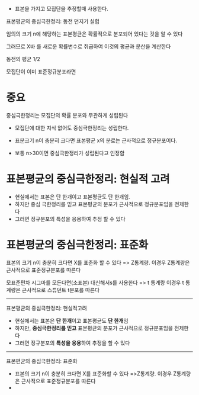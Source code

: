 * 표본을 가지고 모집단을 추정할때 사용한다.


표본평균의 중심극한정리: 동전 던지기 실험

임의의 크기 n에 해당하는 표본평균은 확률적으로 분포되어 있다는 것을 알 수 있다

그러므로 X바 를 새로운 확률변수로 취급하여 이것의 평균과 분산을 계산한다

동전의 평균 1/2

모집단이 이미 표준정규분포라면

# 중요
중심극한정리는 모집단의 확률 분포와 무관하게 성립된다
* 모집단에 대한 지식 없어도 중심극한정리는 성립한다.

* 표분크기 n이 충분히 크다면 표본평균 x의 분로는 근사적으로 정규분포이다.

* 보통 n>30이면 중심극한정리가 성립된다고 인정함

# 표본평균의 중심극한정리: 현실적 고려

* 현실에서는 표본은 단 한개이고 표본평균도 단 한개임.
* 하지만 중심 극한정리를 믿고 표본평균의 분포가 근사적으로 정규분포임을 전제한다
* 그러면 정규분포의 특성을 응용하여 추정 할 수 있다

# 표본평균의 중심극한정리: 표준화
표본의 크기 n이 충분히 크다면 X를 표준화 할 수 있다 => Z통계량. 이경우 Z통계량은 근사적으로 표준정규분포를 따른다

모표준편차 시그마를 모든다면(소표본) 대신해서s를 사용한다 => t 통계량 이경우 t 통계량은 근사적으로 스튜던트 t분포를 따른다

---
표본평균의 중심극한정리: 현실적고려
* 현실에서는 표본은 **단 한개**이고 표본평균도 **단 한개**임
* 하지만, **중심극한정리를 믿고** 표본평균의 분포가 근사적으로 정규분포임을 전제한다
* 그러면 정규분포의 **특성을 응용**하여 추정을 할 수 있다

---
표본편균의 중심극한정리: 표준화
* 표본의 크기 n이 충분히 크다면 X를 표준화할 수 있다 =>Z통계량. 이경우 Z통계량은 근사적으로 표준정규분포를 따른다
* 

